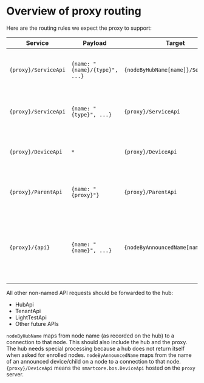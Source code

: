 # Overview of proxy routing

Here are the routing rules we expect the proxy to support:

| Service              | Payload                        | Target                              | Comments                                                                        |
|----------------------|--------------------------------|-------------------------------------|---------------------------------------------------------------------------------|
| `{proxy}/ServiceApi` | `{name: "{name}/{type}", ...}` | `{nodeByHubName[name]}/ServiceApi`  | Adjusting the payload to `{name: "{type}", ... }`                               |
| `{proxy}/ServiceApi` | `{name: "{type}", ...}`        | `{proxy}/ServiceApi`                | The proxy should report its own services.                                       |
| `{proxy}/DeviceApi`  | `*`                            | `{proxy}/DeviceApi`                 | The proxy should report on all known devices.                                   |
| `{proxy}/ParentApi`  | `{name: "{proxy}"}`            | `{proxy}/ParentApi`                 | The proxy should report on all known children.                                  |
| `{proxy}/{api}`      | `{name: "{name}", ...}`        | `{nodeByAnnouncedName[name]}/{api}` | All named API requests should be forwarded to the node that announced the name. |

All other non-named API requests should be forwarded to the hub:

- HubApi
- TenantApi
- LightTestApi
- Other future APIs

`nodeByHubName` maps from node name (as recorded on the hub) to a connection to that node.
This should also include the hub and the proxy. The hub needs special processing because a hub does not return itself
when asked for enrolled nodes.
`nodeByAnnouncedName` maps from the name of an announced device/child on a node to a connection to that node.
`{proxy}/DeviceApi` means the `smartcore.bos.DeviceApi` hosted on the `proxy` server.
